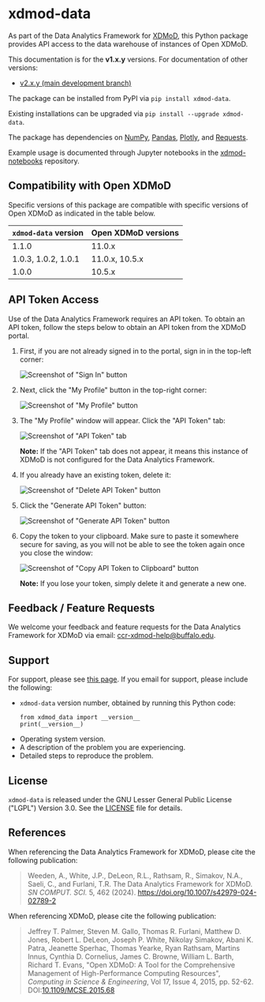 # xdmod-data

As part of the Data Analytics Framework for [XDMoD](https://open.xdmod.org),
this Python package provides API access to the data warehouse of instances of
Open XDMoD.

This documentation is for the **v1.x.y** versions. For documentation of other
versions:

- [v2.x.y (main development branch)](https://github.com/ubccr/xdmod-data/tree/main?tab=readme-ov-file#xdmod-data)

The package can be installed from PyPI via `pip install xdmod-data`.

Existing installations can be upgraded via `pip install --upgrade xdmod-data`.

The package has dependencies on [NumPy](https://pypi.org/project/numpy/),
[Pandas](https://pypi.org/project/pandas/),
[Plotly](https://pypi.org/project/plotly/), and
[Requests](https://pypi.org/project/requests/).

Example usage is documented through Jupyter notebooks in the
[xdmod-notebooks](https://github.com/ubccr/xdmod-notebooks) repository.

## Compatibility with Open XDMoD

Specific versions of this package are compatible with specific versions of Open
XDMoD as indicated in the table below.

| `xdmod-data` version | Open XDMoD versions |
| -------------------- | ------------------- |
| 1.1.0                | 11.0.x              |
| 1.0.3, 1.0.2, 1.0.1  | 11.0.x, 10.5.x      |
| 1.0.0                | 10.5.x              |

## API Token Access

Use of the Data Analytics Framework requires an API token. To obtain an API
token, follow the steps below to obtain an API token from the XDMoD portal.

1. First, if you are not already signed in to the portal, sign in in the
   top-left corner:

    ![Screenshot of "Sign In" button](https://raw.githubusercontent.com/ubccr/xdmod-data/main/docs/images/api-token/sign-in.jpg)

1. Next, click the "My Profile" button in the top-right corner:

    ![Screenshot of "My Profile" button](https://raw.githubusercontent.com/ubccr/xdmod-data/main/docs/images/api-token/my-profile.jpg)

1. The "My Profile" window will appear. Click the "API Token" tab:

    ![Screenshot of "API Token" tab](https://raw.githubusercontent.com/ubccr/xdmod-data/main/docs/images/api-token/api-token-tab.jpg)

    **Note:** If the "API Token" tab does not appear, it means this instance of XDMoD is not configured for the Data Analytics Framework.

1. If you already have an existing token, delete it:

    ![Screenshot of "Delete API Token" button](https://raw.githubusercontent.com/ubccr/xdmod-data/main/docs/images/api-token/delete.jpg)

1. Click the "Generate API Token" button:

    ![Screenshot of "Generate API Token" button](https://raw.githubusercontent.com/ubccr/xdmod-data/main/docs/images/api-token/generate.jpg)

1. Copy the token to your clipboard. Make sure to paste it somewhere secure for
   saving, as you will not be able to see the token again once you close the
   window:

    ![Screenshot of "Copy API Token to Clipboard" button](https://raw.githubusercontent.com/ubccr/xdmod-data/main/docs/images/api-token/copy.jpg)

    **Note:** If you lose your token, simply delete it and generate a new one.

## Feedback / Feature Requests

We welcome your feedback and feature requests for the Data Analytics Framework
for XDMoD via email: ccr-xdmod-help@buffalo.edu.

## Support

For support, please see [this page](https://open.xdmod.org/support.html). If
you email for support, please include the following:
* `xdmod-data` version number, obtained by running this Python code:
    ```
    from xdmod_data import __version__
    print(__version__)
    ```
* Operating system version.
* A description of the problem you are experiencing.
* Detailed steps to reproduce the problem.

## License

`xdmod-data` is released under the GNU Lesser General Public License ("LGPL")
Version 3.0. See the [LICENSE](LICENSE) file for details.

## References

When referencing the Data Analytics Framework for XDMoD, please cite the
following publication:

> Weeden, A., White, J.P., DeLeon, R.L., Rathsam, R., Simakov, N.A., Saeli, C.,
> and Furlani, T.R. The Data Analytics Framework for XDMoD. _SN COMPUT. SCI._
> 5, 462 (2024). https://doi.org/10.1007/s42979-024-02789-2

When referencing XDMoD, please cite the following publication:

> Jeffrey T. Palmer, Steven M. Gallo, Thomas R. Furlani, Matthew D. Jones,
> Robert L. DeLeon, Joseph P. White, Nikolay Simakov, Abani K. Patra, Jeanette
> Sperhac, Thomas Yearke, Ryan Rathsam, Martins Innus, Cynthia D. Cornelius,
> James C. Browne, William L. Barth, Richard T. Evans, "Open XDMoD: A Tool for
> the Comprehensive Management of High-Performance Computing Resources",
> *Computing in Science & Engineering*, Vol 17, Issue 4, 2015, pp. 52-62.
> DOI:[10.1109/MCSE.2015.68](https://doi.org/10.1109/MCSE.2015.68)
